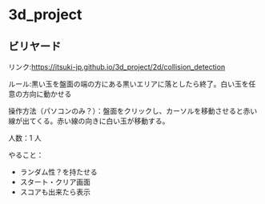 # 3d_project

## ビリヤード

リンク:https://itsuki-jp.github.io/3d_project/2d/collision_detection

ルール:黒い玉を盤面の端の方にある黒いエリアに落としたら終了。白い玉を任意の方向に動かせる

操作方法（パソコンのみ？）：盤面をクリックし、カーソルを移動させると赤い線が出てくる。赤い線の向きに白い玉が移動する。

人数：1 人

やること：

- ランダム性？を持たせる
- スタート・クリア画面
- スコアも出来たら表示
